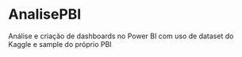 # AnalisePBI
Análise e criação de dashboards no Power BI com uso de dataset do Kaggle e sample do próprio PBI

